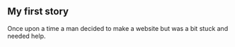 ## My first story 

Once upon a time a man decided to make a website but was a bit stuck and needed help.
 
 
